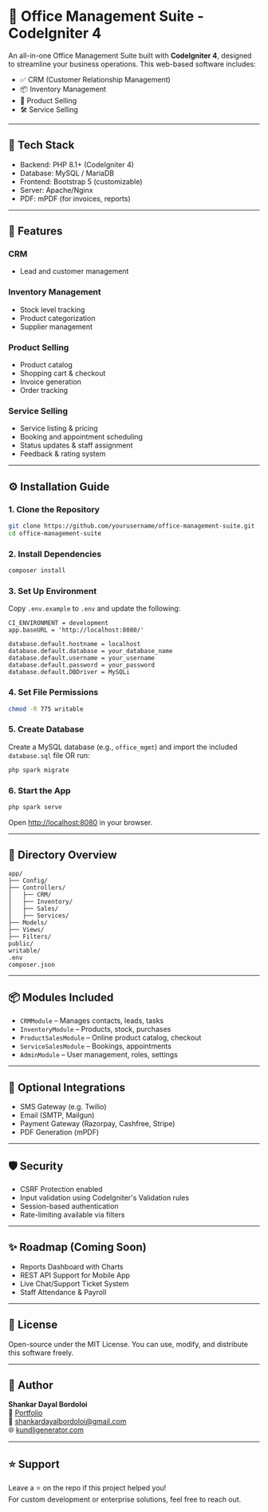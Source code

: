 
# 🏢 Office Management Suite - CodeIgniter 4

An all-in-one Office Management Suite built with **CodeIgniter 4**, designed to streamline your business operations. This web-based software includes:

- ✅ CRM (Customer Relationship Management)
- 📦 Inventory Management
- 🛒 Product Selling
- 🛠️ Service Selling

---

## 🔧 Tech Stack

- Backend: PHP 8.1+ (CodeIgniter 4)
- Database: MySQL / MariaDB
- Frontend: Bootstrap 5 (customizable)
- Server: Apache/Nginx
- PDF: mPDF (for invoices, reports)

---

## 🚀 Features

### CRM
- Lead and customer management


### Inventory Management
- Stock level tracking
- Product categorization
- Supplier management


### Product Selling
- Product catalog
- Shopping cart & checkout
- Invoice generation
- Order tracking

### Service Selling
- Service listing & pricing
- Booking and appointment scheduling
- Status updates & staff assignment
- Feedback & rating system

---

## ⚙️ Installation Guide

### 1. Clone the Repository

```bash
git clone https://github.com/yourusername/office-management-suite.git
cd office-management-suite
```

### 2. Install Dependencies

```bash
composer install
```

### 3. Set Up Environment

Copy `.env.example` to `.env` and update the following:

```dotenv
CI_ENVIRONMENT = development
app.baseURL = 'http://localhost:8080/'

database.default.hostname = localhost
database.default.database = your_database_name
database.default.username = your_username
database.default.password = your_password
database.default.DBDriver = MySQLi
```

### 4. Set File Permissions

```bash
chmod -R 775 writable
```

### 5. Create Database

Create a MySQL database (e.g., `office_mgmt`) and import the included `database.sql` file OR run:

```bash
php spark migrate
```

### 6. Start the App

```bash
php spark serve
```

Open [http://localhost:8080](http://localhost:8080) in your browser.

---

## 📁 Directory Overview

```
app/
├── Config/
├── Controllers/
│   ├── CRM/
│   ├── Inventory/
│   ├── Sales/
│   ├── Services/
├── Models/
├── Views/
├── Filters/
public/
writable/
.env
composer.json
```

---

## 📦 Modules Included

- `CRMModule` – Manages contacts, leads, tasks
- `InventoryModule` – Products, stock, purchases
- `ProductSalesModule` – Online product catalog, checkout
- `ServiceSalesModule` – Bookings, appointments
- `AdminModule` – User management, roles, settings

---

## 🧩 Optional Integrations

- SMS Gateway (e.g. Twilio)
- Email (SMTP, Mailgun)
- Payment Gateway (Razorpay, Cashfree, Stripe)
- PDF Generation (mPDF)

---

## 🛡️ Security

- CSRF Protection enabled
- Input validation using CodeIgniter's Validation rules
- Session-based authentication
- Rate-limiting available via filters

---

## ✨ Roadmap (Coming Soon)

- Reports Dashboard with Charts
- REST API Support for Mobile App
- Live Chat/Support Ticket System
- Staff Attendance & Payroll

---

## 📄 License

Open-source under the MIT License. You can use, modify, and distribute this software freely.

---

## 👤 Author

**Shankar Dayal Bordoloi**  
🔗 [Portfolio](https://kundligenerator.com/shankar-bordoloi)  
📧 shankardayalbordoloi@gmail.com  
🌐 [kundligenerator.com](https://kundligenerator.com)

---

## ⭐️ Support

Leave a ⭐️ on the repo if this project helped you!  
For custom development or enterprise solutions, feel free to reach out.
